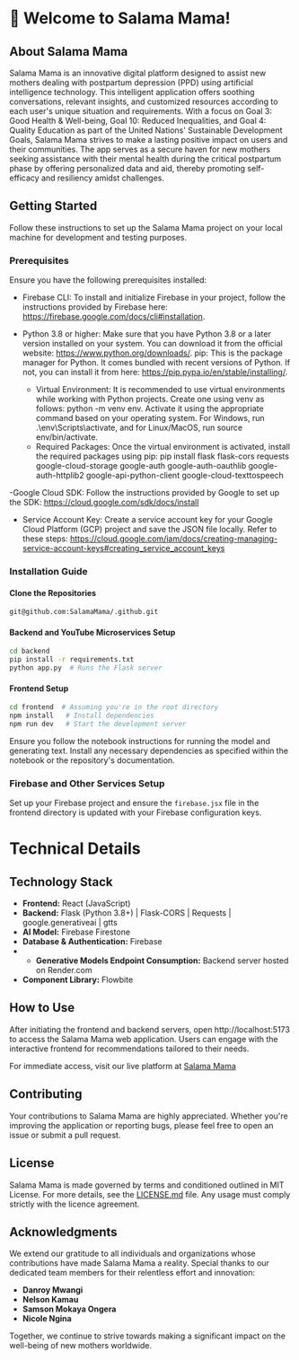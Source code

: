 # 👋 Welcome to Salama Mama!

## About Salama Mama
Salama Mama is an innovative digital platform designed to assist new mothers dealing with postpartum depression (PPD) using artificial intelligence technology. This intelligent application offers soothing conversations, relevant insights, and customized resources according to each user's unique situation and requirements. With a focus on Goal 3: Good Health & Well-being, Goal 10: Reduced Inequalities, and Goal 4: Quality Education as part of the United Nations' Sustainable Development Goals, Salama Mama strives to make a lasting positive impact on users and their communities. The app serves as a secure haven for new mothers seeking assistance with their mental health during the critical postpartum phase by offering personalized data and aid, thereby promoting self-efficacy and resiliency amidst challenges.

## Getting Started

Follow these instructions to set up the Salama Mama project on your local machine for development and testing purposes.

### Prerequisites

Ensure you have the following prerequisites installed:
- Firebase CLI: To install and initialize Firebase in your project, follow the instructions provided by Firebase here: <https://firebase.google.com/docs/cli#installation>.
  
- Python 3.8 or higher: Make sure that you have Python 3.8 or a later version installed on your system. You can download it from the official website: <https://www.python.org/downloads/>.
pip: This is the package manager for Python. It comes bundled with recent versions of Python. If not, you can install it from here: <https://pip.pypa.io/en/stable/installing/>.

  - Virtual Environment: It is recommended to use virtual environments while working with Python projects. Create one using venv as follows: python -m venv env. Activate it using the appropriate command based on your operating system. For Windows, run .\env\Scripts\activate, and for Linux/MacOS, run source env/bin/activate.
  - Required Packages: Once the virtual environment is activated, install the required packages using pip: pip install flask flask-cors requests google-cloud-storage google-auth google-auth-oauthlib google-auth-httplib2 google-api-python-client google-cloud-texttospeech

-Google Cloud SDK: Follow the instructions provided by Google to set up the SDK: <https://cloud.google.com/sdk/docs/install>
  - Service Account Key: Create a service account key for your Google Cloud Platform (GCP) project and save the JSON file locally. Refer to these steps: <https://cloud.google.com/iam/docs/creating-managing-service-account-keys#creating_service_account_keys>

### Installation Guide

#### Clone the Repositories

```bash
git@github.com:SalamaMama/.github.git

```

#### Backend and YouTube Microservices Setup

```bash
cd backend
pip install -r requirements.txt
python app.py  # Runs the Flask server
```

#### Frontend Setup

```bash
cd frontend  # Assuming you're in the root directory
npm install   # Install dependencies
npm run dev   # Start the development server
```

Ensure you follow the notebook instructions for running the model and generating text. Install any necessary dependencies as specified within the notebook or the repository's documentation.

### Firebase and Other Services Setup

Set up your Firebase project and ensure the `firebase.jsx` file in the frontend directory is updated with your Firebase configuration keys.

# Technical Details
## Technology Stack

- **Frontend:** React (JavaScript)
- **Backend:** Flask (Python 3.8+) | Flask-CORS | Requests | google.generativeai | gtts
- **AI Model:** Firebase Firestone
- **Database & Authentication:** Firebase
- - **Generative Models Endpoint Consumption:** Backend server hosted on Render.com
- **Component Library:** Flowbite

## How to Use

After initiating the frontend and backend servers, open http://localhost:5173 to access the Salama Mama web application. Users can engage with the interactive frontend for recommendations tailored to their needs.

For immediate access, visit our live platform at [Salama Mama](https://salama-mama.vercel.app/)

## Contributing

Your contributions to Salama Mama are highly appreciated. Whether you're improving the application or reporting bugs, please feel free to open an issue or submit a pull request.

## License

Salama Mama is made governed by terms and conditioned outlined in MIT License. For more details, see the [LICENSE.md](LICENSE) file. Any usage must comply strictly with the licence agreement.

## Acknowledgments

We extend our gratitude to all individuals and organizations whose contributions have made Salama Mama a reality. Special thanks to our dedicated team members for their relentless effort and innovation:

- **Danroy Mwangi** 
- **Nelson Kamau** 
- **Samson Mokaya Ongera**
- **Nicole Ngina**

Together, we continue to strive towards making a significant impact on the well-being of new mothers worldwide.
